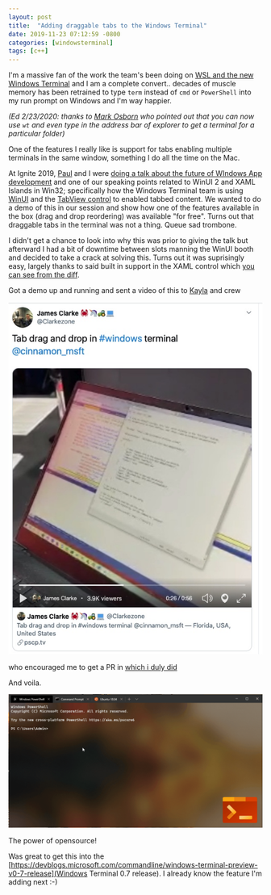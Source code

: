 ```yaml
---
layout: post
title:  "Adding draggable tabs to the Windows Terminal"
date: 2019-11-23 07:12:59 -0800
categories: [windowsterminal]
tags: [c++]
---
```

I'm a massive fan of the work the team's been doing on [WSL and the new Windows Terminal](https://devblogs.microsoft.com/commandline/) and I am a complete convert.. decades of muscle memory has been retrained to type `term` instead of `cmd` or `PowerShell` into my run prompt on Windows and I'm way happier.

_(Ed 2/23/2020: thanks to [Mark Osborn](https://twitter.com/ozziepeeps) who pointed out that you can now use `wt` and even type in the address bar of explorer to get a terminal for a particular folder)_

One of the features I really like is support for tabs enabling multiple terminals in the same window, something I do all the time on the Mac.

At Ignite 2019, [Paul](https://twitter.com/pag3rd) and I were [doing a talk about the future of WIndows App development](https://myignite.techcommunity.microsoft.com/sessions/81330?source=sessions) and one of our speaking points related to WinUI 2 and XAML Islands in Win32; specifically  how the Windows Terminal team is using [WinUI](https://docs.microsoft.com/en-us/uwp/toolkits/winui/) and the [TabView control](https://docs.microsoft.com/en-us/uwp/api/microsoft.ui.xaml.controls.tabview?view=winui-2.2) to enabled tabbed content.  We wanted to do a demo of this in our session and show how one of the features available in the box (drag and drop reordering) was available "for free".  Turns out that draggable tabs in the terminal was not a thing.  Queue sad trombone.  

I didn't get a chance to look into why this was prior to giving the talk but afterward I had a bit of downtime between slots manning the WinUI booth and decided to take a crack at solving this.  Turns out it was suprisingly easy, largely thanks to said built in support in the XAML control which [you can see from the diff](https://github.com/microsoft/terminal/pull/3478/files).

Got a demo up and running and sent a video of this to [Kayla](https://twitter.com/cinnamon_msft?lang=en) and crew

[![tweet](/static/img/2019-11-23-dragabletabs/tweet.jpeg)](https://www.pscp.tv/Clarkezone/1ypJdBXBEWYKW)

who encouraged me to get a PR in [which i duly did](https://github.com/microsoft/terminal/pull/3478)

And voila.

![tabreordering](/static/img/2019-11-23-dragabletabs/terminal-tab-reordering.gif)

The power of opensource!

Was great to get this into the [https://devblogs.microsoft.com/commandline/windows-terminal-preview-v0-7-release](Windows Terminal 0.7 release).  I already know the feature I'm adding next :-)